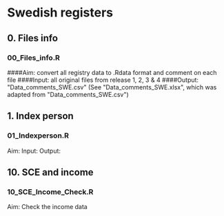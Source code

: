 # Swedish registers


## 0. Files info
### 00_Files_info.R
####Aim: convert all registry data to .Rdata format and comment on each file
####Input: all original files from release 1, 2, 3 & 4 
####Output: "Data_comments_SWE.csv" (See "Data_comments_SWE.xlsx", which was adapted from "Data_comments_SWE.csv")



## 1. Index person
### 01_Indexperson.R
Aim: 
Input: 
Output:



## 10. SCE and income
### 10_SCE_Income_Check.R
Aim: Check the income data








